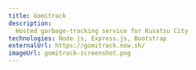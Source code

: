 ```yaml
---
title: Gomitrack
description:
  Hosted garbage-tracking service for Kusatsu City
technologies: Node.js, Express.js, Bootstrap
externalUrl: https://gomitrack.now.sh/
imageUrl: gomitrack-screenshot.png
---
```

